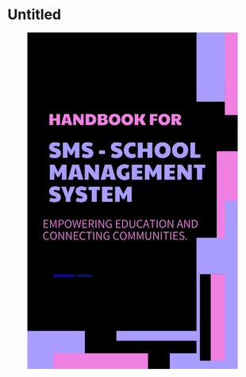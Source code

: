 # Untitled



<figure><img src=".gitbook/assets/Innovation.jpg" alt=""><figcaption></figcaption></figure>
